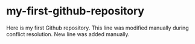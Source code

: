 # my-first-github-repository
Here is my first Github repository.
This line was modified manually during conflict resolution.
New line was added manually.
